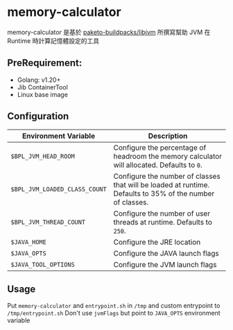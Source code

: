 # memory-calculator

memory-calculator 是基於 [paketo-buildpacks/libjvm](https://github.com/paketo-buildpacks/libjvm/) 所撰寫幫助 JVM 在
Runtime 時計算記憶體設定的工具

## PreRequirement:

- Golang: v1.20+
- Jib ContainerTool
- Linux base image

## Configuration

| Environment Variable          | Description                                                                                                |
|-------------------------------|------------------------------------------------------------------------------------------------------------|
| `$BPL_JVM_HEAD_ROOM`          | Configure the percentage of headroom the memory calculator will allocated.  Defaults to `0`.               |
| `$BPL_JVM_LOADED_CLASS_COUNT` | Configure the number of classes that will be loaded at runtime.  Defaults to 35% of the number of classes. |
| `$BPL_JVM_THREAD_COUNT`       | Configure the number of user threads at runtime.  Defaults to `250`.                                       |
| `$JAVA_HOME`                  | Configure the JRE location                                                                                 |
| `$JAVA_OPTS`                  | Configure the JAVA launch flags                                                                            |
| `$JAVA_TOOL_OPTIONS`          | Configure the JVM launch flags                                                                             |

## Usage

Put `memory-calculator` and `entrypoint.sh` in `/tmp` and custom entrypoint to `/tmp/entrypoint.sh`
Don't use `jvmFlags` but point to `JAVA_OPTS` environment variable